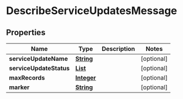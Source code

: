

# DescribeServiceUpdatesMessage


## Properties

| Name | Type | Description | Notes |
|------------ | ------------- | ------------- | -------------|
|**serviceUpdateName** | [**String**](String.md) |  |  [optional] |
|**serviceUpdateStatus** | [**List**](List.md) |  |  [optional] |
|**maxRecords** | [**Integer**](Integer.md) |  |  [optional] |
|**marker** | [**String**](String.md) |  |  [optional] |



